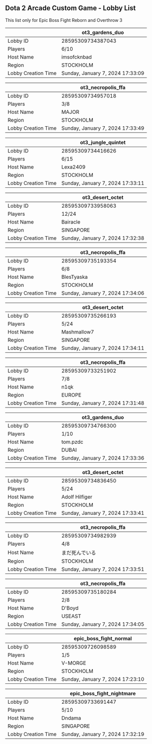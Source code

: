 ## Dota 2 Arcade Custom Game - Lobby List

This list only for Epic Boss Fight Reborn and Overthrow 3

|  | ot3_gardens_duo |
| ------ | ------ |
| Lobby ID | 28595309734387043 |
| Players | 6/10 |
| Host Name | imsofcknbad |
| Region | STOCKHOLM |
| Lobby Creation Time | Sunday, January 7, 2024 17:33:09 |


|  | ot3_necropolis_ffa |
| ------ | ------ |
| Lobby ID | 28595309734957018 |
| Players | 3/8 |
| Host Name | MAJOR |
| Region | STOCKHOLM |
| Lobby Creation Time | Sunday, January 7, 2024 17:33:49 |


|  | ot3_jungle_quintet |
| ------ | ------ |
| Lobby ID | 28595309734416626 |
| Players | 6/15 |
| Host Name | Lexa2409 |
| Region | STOCKHOLM |
| Lobby Creation Time | Sunday, January 7, 2024 17:33:11 |


|  | ot3_desert_octet |
| ------ | ------ |
| Lobby ID | 28595309733958063 |
| Players | 12/24 |
| Host Name | Bairacle |
| Region | SINGAPORE |
| Lobby Creation Time | Sunday, January 7, 2024 17:32:38 |


|  | ot3_necropolis_ffa |
| ------ | ------ |
| Lobby ID | 28595309735193354 |
| Players | 6/8 |
| Host Name | BlesTyaska |
| Region | STOCKHOLM |
| Lobby Creation Time | Sunday, January 7, 2024 17:34:06 |


|  | ot3_desert_octet |
| ------ | ------ |
| Lobby ID | 28595309735266193 |
| Players | 5/24 |
| Host Name | Mashmallow7 |
| Region | SINGAPORE |
| Lobby Creation Time | Sunday, January 7, 2024 17:34:11 |


|  | ot3_necropolis_ffa |
| ------ | ------ |
| Lobby ID | 28595309733251902 |
| Players | 7/8 |
| Host Name | n1qk |
| Region | EUROPE |
| Lobby Creation Time | Sunday, January 7, 2024 17:31:48 |


|  | ot3_gardens_duo |
| ------ | ------ |
| Lobby ID | 28595309734766300 |
| Players | 1/10 |
| Host Name | tom.pzdc |
| Region | DUBAI |
| Lobby Creation Time | Sunday, January 7, 2024 17:33:36 |


|  | ot3_desert_octet |
| ------ | ------ |
| Lobby ID | 28595309734836450 |
| Players | 5/24 |
| Host Name | Adolf Hilfiger |
| Region | STOCKHOLM |
| Lobby Creation Time | Sunday, January 7, 2024 17:33:41 |


|  | ot3_necropolis_ffa |
| ------ | ------ |
| Lobby ID | 28595309734982939 |
| Players | 4/8 |
| Host Name | まだ死んでいる |
| Region | STOCKHOLM |
| Lobby Creation Time | Sunday, January 7, 2024 17:33:51 |


|  | ot3_necropolis_ffa |
| ------ | ------ |
| Lobby ID | 28595309735180284 |
| Players | 2/8 |
| Host Name | D'Boyd |
| Region | USEAST |
| Lobby Creation Time | Sunday, January 7, 2024 17:34:05 |


|  | epic_boss_fight_normal |
| ------ | ------ |
| Lobby ID | 28595309726098589 |
| Players | 1/5 |
| Host Name | V-MORGE |
| Region | STOCKHOLM |
| Lobby Creation Time | Sunday, January 7, 2024 17:23:10 |


|  | epic_boss_fight_nightmare |
| ------ | ------ |
| Lobby ID | 28595309733691447 |
| Players | 5/10 |
| Host Name | Dndama |
| Region | SINGAPORE |
| Lobby Creation Time | Sunday, January 7, 2024 17:32:19 |


